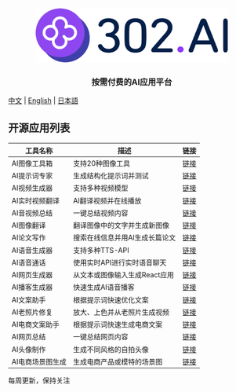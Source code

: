 <h3 align="center">
  <a href="https://302.ai"><img
    src="https://raw.githubusercontent.com/302ai/.github/refs/heads/main/302AI.png"
    height="110"
  /></a>
</h3>

<h3 align="center">
  <p>按需付费的AI应用平台</p>
</h3>

[中文](README_zh.md) | [English](README.md) | [日本語](README_ja.md)

## 开源应用列表

| 工具名称 | 描述 | 链接 |
|----------|------|------|
| AI图像工具箱 | 支持20种图像工具 | [链接](https://github.com/302ai/302_image_toolbox) |
| AI提示词专家 | 生成结构化提示词并测试 | [链接](https://github.com/302ai/302_prompt_generator) |
| AI视频生成器 | 支持多种视频模型 | [链接](https://github.com/302ai/302_video_generator) |
| AI实时视频翻译 | AI翻译视频并在线播放 | [链接](https://github.com/302ai/302_video_translation) |
| AI音视频总结 | 一键总结视频内容 | [链接](https://github.com/302ai/302_video_summary) |
| AI图像翻译 | 翻译图像中的文字并生成新图像 | [链接](https://github.com/302ai/302_image_translation) |
| AI论文写作 | 搜索在线信息并用AI生成长篇论文 | [链接](https://github.com/302ai/302_paper_writting) |
| AI语音生成器 | 支持多种TTS-API | [链接](https://github.com/302ai/302_tts) |
| AI语音通话 | 使用实时API进行实时语音聊天 | [链接](https://github.com/302ai/302_voice_call) |
| AI网页生成器 | 从文本或图像输入生成React应用 | [链接](https://github.com/302ai/302_coder_generator) |
| AI播客生成器 | 快速生成AI语音播客 | [链接](https://github.com/302ai/302_podcast_generator) |
| AI文案助手 | 根据提示词快速优化文案 | [链接](https://github.com/302ai/302_copywriting_assistant) |
| AI老照片修复 | 放大、上色并从老照片生成视频 | [链接](https://github.com/302ai/302_photo_restore) |
| AI电商文案助手| 根据提示词快速生成电商文案 | [链接](https://github.com/302ai/302_e_commerce_copywriting_assistant) |
| AI网页总结 | 一键总结网页内容 | [链接](https://github.com/302ai/302_webpage_summary) |
| AI头像制作 | 生成不同风格的自拍头像 | [链接](https://github.com/302ai/302_avatar_maker) |
| AI电商场景图生成 | 生成电商产品或模特的场景图 | [链接](https://github.com/302ai/302_ecom_image_generator) |

每周更新，保持关注
